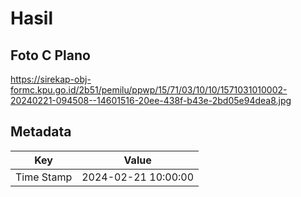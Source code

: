 # Hasil

## Foto C Plano

https://sirekap-obj-formc.kpu.go.id/2b51/pemilu/ppwp/15/71/03/10/10/1571031010002-20240221-094508--14601516-20ee-438f-b43e-2bd05e94dea8.jpg


## Metadata

| Key        | Value               |
| ---------- | ------------------- |
| Time Stamp | 2024-02-21 10:00:00 |



